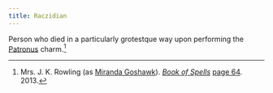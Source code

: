 ```yaml
---
title: Raczidian
---
```


Person who died in a particularly grotestque way upon performing the [Patronus] charm.[^241222-1]

[Patronus]: /Harrypedia/magic/spells/patronus/

[^241222-1]: 
    Mrs. J. K. Rowling (as [Miranda Goshawk]).
    _[Book of Spells]_ [page 64](https://archive.org/details/0_20211019/page/64/mode/2up). 2013.

[Miranda Goshawk]: /Harrypedia/people/Goshawk/Miranda/
[Book of Spells]: https://archive.org/details/0_20211019/

